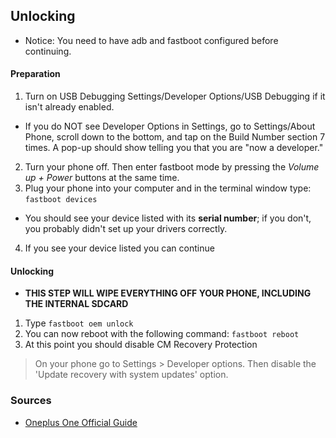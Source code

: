 ## Unlocking

* Notice: You need to have adb and fastboot configured before continuing.

#### Preparation
1. Turn on USB Debugging Settings/Developer Options/USB Debugging if it isn't already enabled.

  *  If you do NOT see Developer Options in Settings, go to Settings/About Phone, scroll down to the bottom, and tap on the Build Number section 7 times. A pop-up should show telling you that you are "now a developer."

2. Turn your phone off. Then enter fastboot mode by pressing the _Volume up + Power_ buttons at the same time.
3. Plug your phone into your computer and in the terminal window type: 
`fastboot devices`

* You should see your device listed with its **serial number**; if you don't, you probably didn't set up your drivers correctly. 

4. If you see your device listed you can continue

#### Unlocking 
* **THIS STEP WILL WIPE EVERYTHING OFF YOUR PHONE, INCLUDING THE INTERNAL SDCARD**

1. Type `fastboot oem unlock` 
2. You can now reboot with the following command: `fastboot reboot`
3. At this point you should disable CM Recovery Protection
> On your phone go to Settings > Developer options. Then disable the 'Update recovery with system updates' option.

### Sources
* [Oneplus One Official Guide](https://forums.oneplus.net/threads/guide-oneplus-one-how-to-unlock-bootloader-install-custom-recovery-and-root.64487/)
